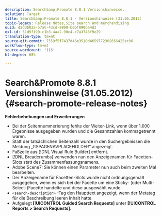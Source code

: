 ```yaml
---
description: Search&amp;Promote 8.8.1 Versionshinweise.
solution: Target
title: Search&amp;Promote 8.8.1 - Versionshinweise (31.05.2012)
topic-legacy: Release Notes,Site search and merchandising
uuid: d2d3b02a-57a6-4dcd-9808-b0bf890ba4d3
exl-id: 51d9f190-c1b3-4aa2-90c4-c7a3743f9e29
translation-type: tm+mt
source-git-commit: 7559f5f7437d46e3510d4659772308666425ec96
workflow-type: tm+mt
source-wordcount: '116'
ht-degree: 68%

---
```


# Search&amp;Promote 8.8.1 Versionshinweise (31.05.2012){#search-promote-release-notes}

**Fehlerbehebungen und Erweiterungen**

* Bei der Seitennummerierung fehlte der Weiter-Link, wenn über 1.000 Ergebnisse ausgegeben wurden und die Gesamtzahlen kommagetrennt waren.
* Statt der tatsächlichen Seitenzahl wurde in den Suchergebnissen die Meldung „GSPAGENAVPLACEHOLDER“ angezeigt.
* Fußzeile aus [!DNL Visual Rule Builder] entfernt.
* [!DNL Breadcrumbs] verwenden nun den Anzeigenamen für Facetten-Slots statt des Zusammenfassungsnamens.
* Adobe Scene7: Sie können einen Parameter nun auch beim zweiten Mal bearbeiten.
* Der Anzeigename für Facetten-Slots wurde nicht ordnungsgemäß ausgegeben, wenn es sich bei der Facette um eine Sticky- (oder Multi-Select-)Facette handelte und diese ausgewählt wurde.
* `<search-description>` -Tag den Haupttext angezeigt, wenn der Metatag für die Beschreibung leeren Inhalt hatte.
* Aufgelegt **[!UICONTROL Guided Search Requests]** unter **[!UICONTROL Reports > Search Requests]**.
